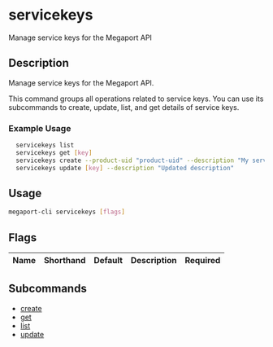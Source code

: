 # servicekeys

Manage service keys for the Megaport API

## Description

Manage service keys for the Megaport API.

This command groups all operations related to service keys. You can use its subcommands to create, update, list, and get details of service keys.

### Example Usage

```sh
  servicekeys list
  servicekeys get [key]
  servicekeys create --product-uid "product-uid" --description "My service key"
  servicekeys update [key] --description "Updated description"
```

## Usage

```sh
megaport-cli servicekeys [flags]
```




## Flags

| Name | Shorthand | Default | Description | Required |
|------|-----------|---------|-------------|----------|


## Subcommands

* [create](megaport-cli_servicekeys_create.md)
* [get](megaport-cli_servicekeys_get.md)
* [list](megaport-cli_servicekeys_list.md)
* [update](megaport-cli_servicekeys_update.md)

